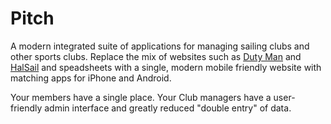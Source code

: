 Pitch
=====

A modern integrated suite of applications for managing sailing clubs and other sports clubs. Replace the 
mix of websites such as [Duty Man](https://dutyman.biz) and [HalSail](https://www.halsail.com/) and 
speadsheets with a single, modern  mobile friendly website with matching apps for iPhone and Android.

Your members have a single place. Your Club managers have a user-friendly admin interface and greatly 
reduced "double entry" of data.


